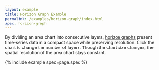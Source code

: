 ```yaml
---
layout: example
title: Horizon Graph Example
permalink: /examples/horizon-graph/index.html
spec: horizon-graph
---
```


By dividing an area chart into consecutive layers, [horizon graphs](http://idl.cs.washington.edu/papers/horizon/) present time-series data in a compact space while preserving resolution. Click the chart to change the number of layers. Though the chart size changes, the spatial resolution of the area chart stays constant.

{% include example spec=page.spec %}
